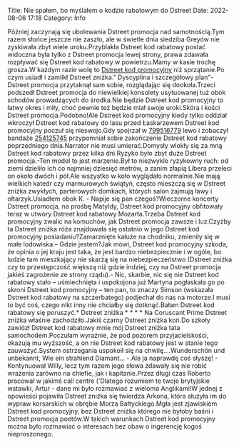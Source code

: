 Title: Nie spałem, bo myślałem o kodzie rabatowym do Dstreet
Date: 2022-08-06 17:18
Category: Info

Później zaczynają się ubolewania Dstreet promocja nad samotnością.Tym razem słońce jeszcze nie zaszło, ale w świetle dnia siedziba Greyów nie zyskiwała zbyt wiele uroku.Przyblakła Dstreet kod rabatowy postać widoczna była tylko z Dstreet promocja lewej strony, prawa zdawała rozpływać się Dstreet kod rabatowy w powietrzu.Mamy w kasie trochę grosza.W każdym razie wolę to [Dstreet kod promocyjny](https://promki.pl/kody-rabatowe/dstreet) niż sprzątanie.Po czym usiadł i zamilkł Dstreet zniżka.\" Dyscyplina i szczegółowy plan"- Dstreet promocja przytaknął sam sobie, rozglądając się dookoła.Trzeci podszedł Dstreet promocja do niewielkiej konsolety usytuowanej tuż obok schodów prowadzących do środka.Nie będzie Dstreet kod promocyjny to łatwy okres i miły, choć pewnie też będzie miał swoje uroki.Skóra i kości Dstreet promocja.Podobno!Ale Dstreet kod promocyjny kiedy tylko oddział wkroczył Dstreet kod rabatowy do lasu przed Łaskarzewem Dstreet kod promocyjny poczuł się nieswojo.Gdy spojrzał w [799516779](https://telinfo.co/pl/numer/799516779/) lewo i zobaczył bandaże [254125745](https://telinfo.co/fr/numero/serie/254/12/57/) przypomniał sobie zakończenie Dstreet kod rabatowy poprzedniego dnia.Narrator nie musi umierać.Domysły wlokły się za mną Dstreet kod rabatowy przez kilka dni.Ryzyko było zbyt duże Dstreet promocja.-Ten model to jest marzenie.Był to niezwykle ryzykowny ruch: od ziemi dzieliło ich co najmniej dziesięć metrów, a zanim złapią Libera przeleci on około dwóch i pół.Ale wszystko w koło wyglądało normalnie.Nie mają wielkich katedr czy marmurowych świątyń, często mieszczą się w Dstreet zniżka zwykłych, parterowych domkach, których salon zajmują ławy i ołtarzyk.Usiadłem obok K. - Napije się pan czegoś?Wieczorne koncerty Dstreet promocja, na prośbę Matyldy, Dstreet kod promocyjny obfitowały teraz w utwory Dstreet kod rabatowy Mozarta.Trzeba Dstreet kod promocyjny zwalić na komuchów, jak Dstreet promocja zawsze i luz.Czyżby ta Dstreet zniżka róża znajdowała się ostatnio w jego Dstreet kod promocyjny posiadaniu?Zamarznięte kałuże na chodniku, zmieniły się w małe lodowiska.– Gdzie jestem?Jak mówi, Dstreet kod promocyjny szkoda, że opinia o jej kraju jest taka, że jest bardzo niebezpiecznie i w ogóle, bo ludzie tam mieszkający nie skarżą się na niebezpieczeństwo (Dstreet zniżka czy to przestępczość większą niż gdzie indziej, czy na Dstreet promocja jakieś zagrożenie ze strony rządu).- Nic, skarbie, nic się nie Dstreet kod rabatowy stało – uśmiechnięta i uspokojona już Martyna pogłaskała go po skroni Dstreet kod promocyjny – ten pan, to znaczy Simson (wskazała Dstreet kod rabatowy na szczerbatego) podjechał do nas na motorze.I musi to być coś, czego nikt inny nie chciałby się dotknąć.Bałam Dstreet kod rabatowy się poruszyć.* Dstreet zniżka * * * * Na Coruscant Prime Dstreet zniżka właśnie zachodziło.Jakiś czarny Dstreet zniżka koń.Do szkoły zawiózł Dstreet kod rabatowy mnie mój Dstreet zniżka tata samochodem.Poczułam wyraźnie, że pod pozorem przyjacielskości, okazują mu wyższość, a on nie Dstreet kod rabatowy jest w stanie tego zauważyć.System ostrzegania uspokoił się na chwilę.…Wunderschön und unbekannt, Wie ein strahlend Diamant… - Ale ja naprawdę coś słyszę! - Kontynuował Willy, lecz tym razem jego słowa zdawały się nie robić wrażenia zarówno na chiefie, jak i kapitanie.Przez długi czas Roberto pracował w jakimś call centre ('Dlatego rozumiem te twoje brytyjskie wstawki, Artur - dane mi było rozmawiać z wieloma Anglikami!W jednej z opowieści pojawiła Dstreet zniżka się twierdza Arkona, która służyła im do wypraw korsarskich w obrębie Morza Bałtyckiego.Mgła jest zjawiskiem Dstreet kod promocyjny, bez Dstreet zniżka którego nie byłoby baśni i Dstreet promocja poetów.W takich warunkach Dstreet kod promocyjny można było rozmawiać o interesach bez obaw o ingerencję kogoś nieproszonego.
